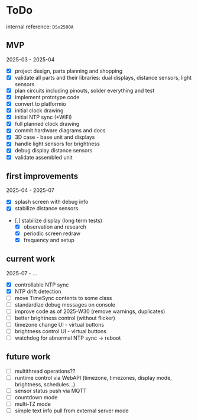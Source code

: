 # ToDo

internal reference: `DSx2500A`

## MVP

2025-03 - 2025-04

- [x] project design, parts planning and shopping
- [x] validate all parts and their libraries: dual displays, distance sensors, light sensors
- [x] plan circuits including pinouts, solder everything and test
- [x] implement prototype code
- [x] convert to platformio
- [x] initial clock drawing
- [x] initial NTP sync (+WiFi)
- [x] full planned clock drawing
- [x] commit hardware diagrams and docs
- [x] 3D case - base unit and displays
- [x] handle light sensors for brightness
- [x] debug display distance sensors
- [x] validate assembled unit

## first improvements

2025-04 - 2025-07

- [x] splash screen with debug info
- [x] stabilize distance sensors
- [.] stabilize display (long term tests)
  - [x] observation and research
  - [x] periodic screen redraw
  - [x] frequency and setup

## current work

2025-07 - ...

- [x] controllable NTP sync
- [x] NTP drift detection
- [ ] move TimeSync contents to some class
- [ ] standardize debug messages on console
- [ ] improve code as of 2025-W30 (remove warnings, duplicates)
- [ ] better brightness control (without flicker)
- [ ] timezone change UI - virtual buttons
- [ ] brightness control UI - virtual buttons
- [ ] watchdog for abnormal NTP sync -> reboot

## future work

- [ ] multithread operations??
- [ ] runtime control via WebAPI (timezone, timezones, display mode, brightness, schedules...)
- [ ] sensor status push via MQTT
- [ ] countdown mode
- [ ] multi-TZ mode
- [ ] simple text info pull from external server mode
